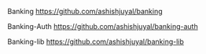 Banking             https://github.com/ashishjuyal/banking

Banking-Auth   https://github.com/ashishjuyal/banking-auth

Banking-lib       https://github.com/ashishjuyal/banking-lib